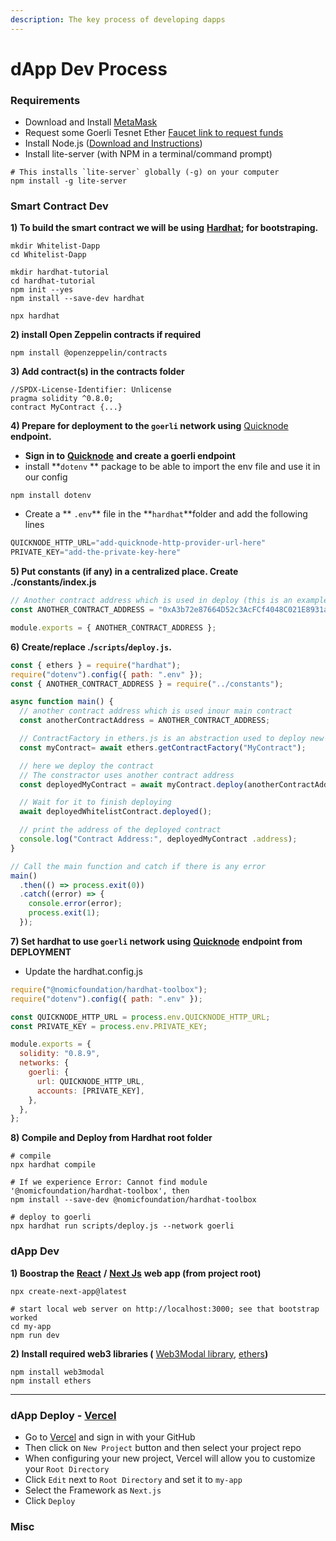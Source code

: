 ```yaml
---
description: The key process of developing dapps
---
```


# dApp Dev Process

### Requirements

* Download and Install [MetaMask](https://metamask.io/)
* Request some Goerli Tesnet Ether  [Faucet link to request funds](https://faucets.chain.link/)
* Install Node.js ([Download and Instructions](https://nodejs.org/en/download/))
* Install lite-server (with NPM in a terminal/command prompt)

```shell
# This installs `lite-server` globally (-g) on your computer
npm install -g lite-server
```

### Smart Contract Dev

**1) To build the smart contract we will be using** [**Hardhat**](https://hardhat.org/)**; for bootstraping.**

```shell
mkdir Whitelist-Dapp
cd Whitelist-Dapp

mkdir hardhat-tutorial
cd hardhat-tutorial
npm init --yes
npm install --save-dev hardhat

npx hardhat
```

**2) install Open Zeppelin contracts if required**

```shell
npm install @openzeppelin/contracts
```

**3) Add contract(s) in the contracts folder**

```solidity
//SPDX-License-Identifier: Unlicense
pragma solidity ^0.8.0;
contract MyContract {...}
```

**4) Prepare for deployment to the `goerli` network using** [Quicknode](https://www.quicknode.com/?utm\_source=learnweb3\&utm\_campaign=generic\&utm\_content=sign-up\&utm\_medium=learnweb3) **endpoint.**

* **Sign in to**  [**Quicknode**](https://www.quicknode.com/?utm\_source=learnweb3\&utm\_campaign=generic\&utm\_content=sign-up\&utm\_medium=learnweb3) **and create a goerli endpoint**
* install **`dotenv` ** package to be able to import the env file and use it in our config

```shell
npm install dotenv
```

* Create a ** `.env`** file in the **`hardhat`**folder and add the following lines

```javascript
QUICKNODE_HTTP_URL="add-quicknode-http-provider-url-here"
PRIVATE_KEY="add-the-private-key-here"
```

**5) Put constants (if any) in a centralized place. Create ./constants/index.js**

```javascript
// Another contract address which is used in deploy (this is an example)
const ANOTHER_CONTRACT_ADDRESS = "0xA3b72e87664D52c3AcFCf4048C021E8931a3b759";

module.exports = { ANOTHER_CONTRACT_ADDRESS };
```

**6) Create/replace ./`scripts`/`deploy.js`.**

```javascript
const { ethers } = require("hardhat");
require("dotenv").config({ path: ".env" });
const { ANOTHER_CONTRACT_ADDRESS } = require("../constants");

async function main() {
  // another contract address which is used inour main contract
  const anotherContractAddress = ANOTHER_CONTRACT_ADDRESS;

  // ContractFactory in ethers.js is an abstraction used to deploy new smart contracts
  const myContract= await ethers.getContractFactory("MyContract");

  // here we deploy the contract
  // The constractor uses another contract address
  const deployedMyContract = await myContract.deploy(anotherContractAddress);

  // Wait for it to finish deploying
  await deployedWhitelistContract.deployed();

  // print the address of the deployed contract
  console.log("Contract Address:", deployedMyContract .address);
}

// Call the main function and catch if there is any error
main()
  .then(() => process.exit(0))
  .catch((error) => {
    console.error(error);
    process.exit(1);
  });
```

**7) Set hardhat to use `goerli` network using** [**Quicknode**](https://www.quicknode.com/?utm\_source=learnweb3\&utm\_campaign=generic\&utm\_content=sign-up\&utm\_medium=learnweb3) **endpoint from DEPLOYMENT**

* Update the hardhat.config.js

```javascript
require("@nomicfoundation/hardhat-toolbox");
require("dotenv").config({ path: ".env" });

const QUICKNODE_HTTP_URL = process.env.QUICKNODE_HTTP_URL;
const PRIVATE_KEY = process.env.PRIVATE_KEY;

module.exports = {
  solidity: "0.8.9",
  networks: {
    goerli: {
      url: QUICKNODE_HTTP_URL,
      accounts: [PRIVATE_KEY],
    },
  },
};
```

**8) Compile and Deploy from Hardhat root folder**

```shell
# compile
npx hardhat compile

# If we experience Error: Cannot find module '@nomicfoundation/hardhat-toolbox', then
npm install --save-dev @nomicfoundation/hardhat-toolbox

# deploy to goerli
npx hardhat run scripts/deploy.js --network goerli
```

### dApp Dev

**1) Boostrap the**  [**React**](https://reactjs.org/) **/** [**Next Js**](https://nextjs.org/) **web app (from project root)**

```shell
npx create-next-app@latest

# start local web server on http://localhost:3000; see that bootstrap worked
cd my-app
npm run dev
```

**2) Install required web3 libraries (** [Web3Modal library](https://github.com/Web3Modal/web3modal), [ethers](https://docs.ethers.io/v3/)**)**

```shell
npm install web3modal
npm install ethers
```

****

### dApp Deploy - [Vercel](https://vercel.com/)&#x20;

* Go to [Vercel](https://vercel.com/) and sign in with your GitHub
* Then click on `New Project` button and then select your project repo
* When configuring your new project, Vercel will allow you to customize your `Root Directory`
* Click `Edit` next to `Root Directory` and set it to `my-app`
* Select the Framework as `Next.js`
* Click `Deploy`

### Misc
